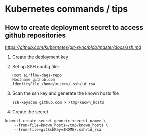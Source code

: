 # Kubernetes commands / tips

## How to create deployment secret to access github repositories

_https://github.com/kubernetes/git-sync/blob/master/docs/ssh.md_

1) Create the deployment key 
2) Set up SSH config file:
   ```
   Host airflow-dags-repo
   Hostname github.com
   IdentityFile /home/<user>/.ssh/id_rsa
   ```

3) Scan the ssh key and generate the known hosts file
   ```
   ssh-keyscan github.com > /tmp/known_hosts
   ```
4) Create the secret
  ```
  kubectl create secret generic <secret_name> \
      --from-file=known_hosts=/tmp/known_hosts \
      --from-file=gitSshKey=$HOME/.ssh/id_rsa
  ```
